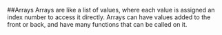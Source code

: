 ##Arrays
    Arrays are like a list of values, where each value is assigned an index number to access it directly. Arrays can have values added to the front or back, and have many functions that can be called on it.